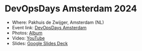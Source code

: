 # DevOpsDays Amsterdam 2024

- Where: Pakhuis de Zwijger, Amsterdam (NL)
- Event link: [DevOpsDays Amsterdam](https://devopsdays.org/events/2024-amsterdam/program)
- Photos: [Album](/images/DevOpsDays-Amsterdam-2024)
- Video: [YouTube](https://www.youtube.com/watch?v=dWn48x4v34Q)
- Slides: [Google Slides Deck](https://docs.google.com/presentation/d/1z0HffGYTlR2V6JmJ3ThLprIRV2F6_i0VYq7cYqVBKoI)
